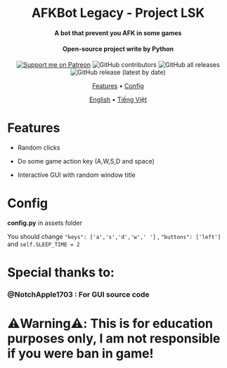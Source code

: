 <h1 align="center">
  AFKBot Legacy - Project LSK
  <br>

 </h1>

<h4 align="center">A bot that prevent you AFK in some games</h4>

<h4 align="center">Open-source project write by Python</h4>

<p align="center">
<a href="https://patreon.com/gorouflex"><img src="https://img.shields.io/endpoint.svg?url=https%3A%2F%2Fshieldsio-patreon.vercel.app%2Fapi%3Fusername%3Dgorouflex%26type%3Dpatrons%26suffix%3Dsponsors&style=for-the-badge" alt="Support me on Patreon" /></a>
 <img alt="GitHub contributors" src="https://img.shields.io/github/contributors/gorouflex/afkbotlegacy?style=for-the-badge">
<img alt="GitHub all releases" src="https://img.shields.io/github/downloads/gorouflex/afkbotlegacy/total?style=for-the-badge">
<img alt="GitHub release (latest by date)" src="https://img.shields.io/github/v/release/gorouflex/afkbotlegacy?style=for-the-badge">
  <p align="center">
  <a href="#features">Features</a>
  •
  <a href="#config">Config</a>      
</p>

<div>
<p align="center">
  <a href="https://github.com/gorouflex/afkbot/blob/main/README.md">English</a>
  •
  <a href="https://github.com/gorouflex/afkbot/blob/main/README-vn.md">Tiếng Việt</a>
</p>
</div>

# Features

- Random clicks

- Do some game action key (A,W,S,D and space)

- Interactive GUI with random window title

# Config
**config.py** in assets folder

You should change ```"keys": ['a','s','d','w',' ']``` , ```"buttons": ['left']``` and ```self.SLEEP_TIME = 2```
           
# Special thanks to:

### @NotchApple1703 : For GUI source code

# ⚠️Warning⚠️: This is for education purposes only, I am not responsible if you were ban in game!
